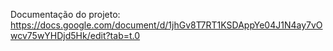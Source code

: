 Documentação do projeto: https://docs.google.com/document/d/1jhGv8T7RT1KSDAppYe04J1N4ay7vOwcv75wYHDjd5Hk/edit?tab=t.0
